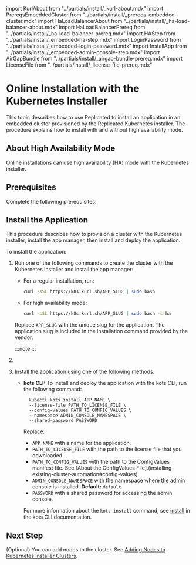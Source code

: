 import KurlAbout from "../partials/install/_kurl-about.mdx"
import PrereqsEmbeddedCluster from "../partials/install/_prereqs-embedded-cluster.mdx"
import HaLoadBalancerAbout from "../partials/install/_ha-load-balancer-about.mdx"
import HaLoadBalancerPrereq from "../partials/install/_ha-load-balancer-prereq.mdx"
import HAStep from "../partials/install/_embedded-ha-step.mdx"
import LoginPassword from "../partials/install/_embedded-login-password.mdx"
import InstallApp from "../partials/install/_embedded-admin-console-step.mdx"
import AirGapBundle from "../partials/install/_airgap-bundle-prereq.mdx"
import LicenseFile from "../partials/install/_license-file-prereq.mdx"

# Online Installation with the Kubernetes Installer

This topic describes how to use Replicated to install an application in an embedded cluster provisioned by the Replicated Kubernetes installer. The procedure explains how to install with and without high availability mode.

<KurlAbout/>

## About High Availability Mode

Online installations can use high availability (HA) mode with the Kubernetes installer.

<HaLoadBalancerAbout/>

## Prerequisites

Complete the following prerequisites:

<PrereqsEmbeddedCluster/>

<LicenseFile/>

<HaLoadBalancerPrereq/>

## Install the Application

This procedure describes how to provision a cluster with the Kubernetes installer, install the app manager, then install and deploy the application.

To install the application:

1. Run one of the following commands to create the cluster with the Kubernetes installer and install the app manager:

    * For a regular installation, run:

      ```bash
      curl -sSL https://k8s.kurl.sh/APP_SLUG | sudo bash
      ```
    
    * For high availability mode:

      ```bash
      curl -sSL https://k8s.kurl.sh/APP_SLUG | sudo bash -s ha
        ```
    
    Replace `APP_SLUG` with the unique slug for the application. The application slug is included in the installation command provided by the vendor.

    :::note
    <LoginPassword/>
    :::

1. <HAStep/> 

1. Install the application using one of the following methods:

    <InstallApp/>

    - **kots CLI:** To install and deploy the application with the kots CLI, run the following command:

      ```
        kubectl kots install APP_NAME \
        --license-file PATH_TO_LICENSE_FILE \
        --config-values PATH_TO_CONFIG_VALUES \
        --namespace ADMIN_CONSOLE_NAMESPACE \
        --shared-password PASSWORD
      ```

      Replace:
        * `APP_NAME` with a name for the application.
        * `PATH_TO_LICENSE_FILE` with the path to the license file that you downloaded.
        * `PATH_TO_CONFIG_VALUES` with the path to the ConfigValues manifest file. See [About the ConfigValues File].(installing-existing-cluster-automation#config-values).
        * `ADMIN_CONSOLE_NAMESPACE` with the namespace where the admin console is installed. **Default:** `default`
        * `PASSWORD` with a shared password for accessing the admin console.

        For more information about the `kots install` command, see [install](/reference/kots-cli-install) in the kots CLI documentation.

## Next Step

(Optional) You can add nodes to the cluster. See [Adding Nodes to Kubernetes Installer Clusters](cluster-management-add-nodes).